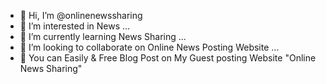 - 👋 Hi, I’m @onlinenewssharing
- 👀 I’m interested in News ...
- 🌱 I’m currently learning News Sharing ...
- 💞️ I’m looking to collaborate on Online News Posting Website ...
- 👀 You can Easily & Free Blog Post on My Guest posting Website "Online News Sharing"

<!---
onlinenewssharing/onlinenewssharing is a ✨ special ✨ repository because its `README.md` (this file) appears on your GitHub profile.
You can click the Preview link to take a look at your changes.
--->
